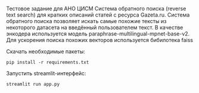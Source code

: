 Тестовое задание для АНО ЦИСМ
Cистема обратного поиска (reverse text search) для кратких описаний статей с ресурса Gazeta.ru.
Система обратного поиска позволяет искать самые похожие тексты из некоторого датасета на введённый пользователем текст.
В качестве энкодера используется модель paraphrase-multilingual-mpnet-base-v2.
Для ускорения поиска похожих векторов используется бибилотека faiss

Скачать необходимые пакеты:
```
pip install -r requirements.txt
```

Запустить streamlit-интерфейс:
```
streamlit run app.py
```
